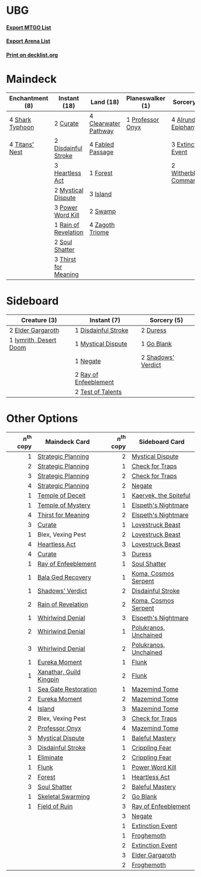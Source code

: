 # UBG

#### [Export MTGO List](../collection/UBG/UBG.txt)
#### [Export Arena List](../collection/UBG/UBG_arena.txt)
#### [Print on decklist.org](http://decklist.org/?deckmain=4%09Alrund's%20Epiphany%0A4%09Barkchannel%20Pathway%0A4%09Clearwater%20Pathway%0A2%09Curate%0A2%09Darkbore%20Pathway%0A2%09Disdainful%20Stroke%0A3%09Extinction%20Event%0A4%09Fabled%20Passage%0A1%09Forest%0A3%09Heartless%20Act%0A3%09Island%0A2%09Mystical%20Dispute%0A3%09Power%20Word%20Kill%0A1%09Professor%20Onyx%0A1%09Rain%20of%20Revelation%0A4%09Shark%20Typhoon%0A2%09Soul%20Shatter%0A2%09Swamp%0A3%09Thirst%20for%20Meaning%0A4%09Titans'%20Nest%0A2%09Witherbloom%20Command%0A4%09Zagoth%20Triome&deckside=1%09Disdainful%20Stroke%0A2%09Duress%0A2%09Elder%20Gargaroth%0A1%09Go%20Blank%0A1%09Iymrith,%20Desert%20Doom%0A1%09Mystical%20Dispute%0A1%09Negate%0A2%09Ray%20of%20Enfeeblement%0A2%09Shadows'%20Verdict%0A2%09Test%20of%20Talents)
# Maindeck

|                                     Enchantment (8)                                      |                                         Instant (18)                                          |                                           Land (18)                                           |                                     Planeswalker (1)                                      |                                          Sorcery (9)                                           |     Unknown (6)     |
|------------------------------------------------------------------------------------------|-----------------------------------------------------------------------------------------------|-----------------------------------------------------------------------------------------------|-------------------------------------------------------------------------------------------|------------------------------------------------------------------------------------------------|---------------------|
|4 [Shark Typhoon](http://gatherer.wizards.com/Pages/Card/Details.aspx?multiverseid=479587)|2 [Curate](http://gatherer.wizards.com/Pages/Card/Details.aspx?multiverseid=513517)            |4 [Clearwater Pathway](http://gatherer.wizards.com/Pages/Card/Details.aspx?multiverseid=491913)|1 [Professor Onyx](http://gatherer.wizards.com/Pages/Card/Details.aspx?multiverseid=513560)|4 [Alrund's Epiphany](http://gatherer.wizards.com/Pages/Card/Details.aspx?multiverseid=503648)  |4 Barkchannel Pathway|
|4 [Titans' Nest](http://gatherer.wizards.com/Pages/Card/Details.aspx?multiverseid=479732) |2 [Disdainful Stroke](http://gatherer.wizards.com/Pages/Card/Details.aspx?multiverseid=420705) |4 [Fabled Passage](http://gatherer.wizards.com/Pages/Card/Details.aspx?multiverseid=473206)    |                                                                                           |3 [Extinction Event](http://gatherer.wizards.com/Pages/Card/Details.aspx?multiverseid=479608)   |2 Darkbore Pathway   |
|                                                                                          |3 [Heartless Act](http://gatherer.wizards.com/Pages/Card/Details.aspx?multiverseid=479611)     |1 [Forest](http://gatherer.wizards.com/Pages/Card/Details.aspx?multiverseid=439860)            |                                                                                           |2 [Witherbloom Command](http://gatherer.wizards.com/Pages/Card/Details.aspx?multiverseid=513740)|                     |
|                                                                                          |2 [Mystical Dispute](http://gatherer.wizards.com/Pages/Card/Details.aspx?multiverseid=473020)  |3 [Island](http://gatherer.wizards.com/Pages/Card/Details.aspx?multiverseid=439857)            |                                                                                           |                                                                                                |                     |
|                                                                                          |3 [Power Word Kill](http://gatherer.wizards.com/Pages/Card/Details.aspx?multiverseid=527401)   |2 [Swamp](http://gatherer.wizards.com/Pages/Card/Details.aspx?multiverseid=439858)             |                                                                                           |                                                                                                |                     |
|                                                                                          |1 [Rain of Revelation](http://gatherer.wizards.com/Pages/Card/Details.aspx?multiverseid=464014)|4 [Zagoth Triome](http://gatherer.wizards.com/Pages/Card/Details.aspx?multiverseid=479779)     |                                                                                           |                                                                                                |                     |
|                                                                                          |2 [Soul Shatter](http://gatherer.wizards.com/Pages/Card/Details.aspx?multiverseid=491765)      |                                                                                               |                                                                                           |                                                                                                |                     |
|                                                                                          |3 [Thirst for Meaning](http://gatherer.wizards.com/Pages/Card/Details.aspx?multiverseid=476325)|                                                                                               |                                                                                           |                                                                                                |                     |


# Sideboard

|                                          Creature (3)                                           |                                          Instant (7)                                           |                                         Sorcery (5)                                         |
|-------------------------------------------------------------------------------------------------|------------------------------------------------------------------------------------------------|---------------------------------------------------------------------------------------------|
|2 [Elder Gargaroth](http://gatherer.wizards.com/Pages/Card/Details.aspx?multiverseid=485502)     |1 [Disdainful Stroke](http://gatherer.wizards.com/Pages/Card/Details.aspx?multiverseid=420705)  |2 [Duress](http://gatherer.wizards.com/Pages/Card/Details.aspx?multiverseid=14557)           |
|1 [Iymrith, Desert Doom](http://gatherer.wizards.com/Pages/Card/Details.aspx?multiverseid=527349)|1 [Mystical Dispute](http://gatherer.wizards.com/Pages/Card/Details.aspx?multiverseid=473020)   |1 [Go Blank](http://gatherer.wizards.com/Pages/Card/Details.aspx?multiverseid=513549)        |
|                                                                                                 |1 [Negate](http://gatherer.wizards.com/Pages/Card/Details.aspx?multiverseid=423707)             |2 [Shadows' Verdict](http://gatherer.wizards.com/Pages/Card/Details.aspx?multiverseid=491762)|
|                                                                                                 |2 [Ray of Enfeeblement](http://gatherer.wizards.com/Pages/Card/Details.aspx?multiverseid=527403)|                                                                                             |
|                                                                                                 |2 [Test of Talents](http://gatherer.wizards.com/Pages/Card/Details.aspx?multiverseid=513536)    |                                                                                             |


# Other Options

|*n*<sup>th</sup> copy|                                          Maindeck Card                                           |*n*<sup>th</sup> copy|                                         Sideboard Card                                         |
|--------------------:|--------------------------------------------------------------------------------------------------|--------------------:|------------------------------------------------------------------------------------------------|
|                    1|[Strategic Planning](http://gatherer.wizards.com/Pages/Card/Details.aspx?multiverseid=376525)     |                    2|[Mystical Dispute](http://gatherer.wizards.com/Pages/Card/Details.aspx?multiverseid=473020)     |
|                    2|[Strategic Planning](http://gatherer.wizards.com/Pages/Card/Details.aspx?multiverseid=376525)     |                    1|[Check for Traps](http://gatherer.wizards.com/Pages/Card/Details.aspx?multiverseid=527379)      |
|                    3|[Strategic Planning](http://gatherer.wizards.com/Pages/Card/Details.aspx?multiverseid=376525)     |                    2|[Check for Traps](http://gatherer.wizards.com/Pages/Card/Details.aspx?multiverseid=527379)      |
|                    4|[Strategic Planning](http://gatherer.wizards.com/Pages/Card/Details.aspx?multiverseid=376525)     |                    2|[Negate](http://gatherer.wizards.com/Pages/Card/Details.aspx?multiverseid=423707)               |
|                    1|[Temple of Deceit](http://gatherer.wizards.com/Pages/Card/Details.aspx?multiverseid=373734)       |                    1|[Kaervek, the Spiteful](http://gatherer.wizards.com/Pages/Card/Details.aspx?multiverseid=485429)|
|                    1|[Temple of Mystery](http://gatherer.wizards.com/Pages/Card/Details.aspx?multiverseid=373571)      |                    1|[Elspeth's Nightmare](http://gatherer.wizards.com/Pages/Card/Details.aspx?multiverseid=476342)  |
|                    4|[Thirst for Meaning](http://gatherer.wizards.com/Pages/Card/Details.aspx?multiverseid=476325)     |                    2|[Elspeth's Nightmare](http://gatherer.wizards.com/Pages/Card/Details.aspx?multiverseid=476342)  |
|                    3|[Curate](http://gatherer.wizards.com/Pages/Card/Details.aspx?multiverseid=513517)                 |                    1|[Lovestruck Beast](http://gatherer.wizards.com/Pages/Card/Details.aspx?multiverseid=473127)     |
|                    1|Blex, Vexing Pest                                                                                 |                    2|[Lovestruck Beast](http://gatherer.wizards.com/Pages/Card/Details.aspx?multiverseid=473127)     |
|                    4|[Heartless Act](http://gatherer.wizards.com/Pages/Card/Details.aspx?multiverseid=479611)          |                    3|[Lovestruck Beast](http://gatherer.wizards.com/Pages/Card/Details.aspx?multiverseid=473127)     |
|                    4|[Curate](http://gatherer.wizards.com/Pages/Card/Details.aspx?multiverseid=513517)                 |                    3|[Duress](http://gatherer.wizards.com/Pages/Card/Details.aspx?multiverseid=14557)                |
|                    1|[Ray of Enfeeblement](http://gatherer.wizards.com/Pages/Card/Details.aspx?multiverseid=527403)    |                    1|[Soul Shatter](http://gatherer.wizards.com/Pages/Card/Details.aspx?multiverseid=491765)         |
|                    1|[Bala Ged Recovery](http://gatherer.wizards.com/Pages/Card/Details.aspx?multiverseid=491825)      |                    1|[Koma, Cosmos Serpent](http://gatherer.wizards.com/Pages/Card/Details.aspx?multiverseid=503837) |
|                    1|[Shadows' Verdict](http://gatherer.wizards.com/Pages/Card/Details.aspx?multiverseid=491762)       |                    2|[Disdainful Stroke](http://gatherer.wizards.com/Pages/Card/Details.aspx?multiverseid=420705)    |
|                    2|[Rain of Revelation](http://gatherer.wizards.com/Pages/Card/Details.aspx?multiverseid=464014)     |                    2|[Koma, Cosmos Serpent](http://gatherer.wizards.com/Pages/Card/Details.aspx?multiverseid=503837) |
|                    1|[Whirlwind Denial](http://gatherer.wizards.com/Pages/Card/Details.aspx?multiverseid=476332)       |                    3|[Elspeth's Nightmare](http://gatherer.wizards.com/Pages/Card/Details.aspx?multiverseid=476342)  |
|                    2|[Whirlwind Denial](http://gatherer.wizards.com/Pages/Card/Details.aspx?multiverseid=476332)       |                    1|[Polukranos, Unchained](http://gatherer.wizards.com/Pages/Card/Details.aspx?multiverseid=476475)|
|                    3|[Whirlwind Denial](http://gatherer.wizards.com/Pages/Card/Details.aspx?multiverseid=476332)       |                    2|[Polukranos, Unchained](http://gatherer.wizards.com/Pages/Card/Details.aspx?multiverseid=476475)|
|                    1|[Eureka Moment](http://gatherer.wizards.com/Pages/Card/Details.aspx?multiverseid=513676)          |                    1|[Flunk](http://gatherer.wizards.com/Pages/Card/Details.aspx?multiverseid=513548)                |
|                    1|[Xanathar, Guild Kingpin](http://gatherer.wizards.com/Pages/Card/Details.aspx?multiverseid=527526)|                    2|[Flunk](http://gatherer.wizards.com/Pages/Card/Details.aspx?multiverseid=513548)                |
|                    1|[Sea Gate Restoration](http://gatherer.wizards.com/Pages/Card/Details.aspx?multiverseid=491706)   |                    1|[Mazemind Tome](http://gatherer.wizards.com/Pages/Card/Details.aspx?multiverseid=485555)        |
|                    2|[Eureka Moment](http://gatherer.wizards.com/Pages/Card/Details.aspx?multiverseid=513676)          |                    2|[Mazemind Tome](http://gatherer.wizards.com/Pages/Card/Details.aspx?multiverseid=485555)        |
|                    4|[Island](http://gatherer.wizards.com/Pages/Card/Details.aspx?multiverseid=439857)                 |                    3|[Mazemind Tome](http://gatherer.wizards.com/Pages/Card/Details.aspx?multiverseid=485555)        |
|                    2|Blex, Vexing Pest                                                                                 |                    3|[Check for Traps](http://gatherer.wizards.com/Pages/Card/Details.aspx?multiverseid=527379)      |
|                    2|[Professor Onyx](http://gatherer.wizards.com/Pages/Card/Details.aspx?multiverseid=513560)         |                    4|[Mazemind Tome](http://gatherer.wizards.com/Pages/Card/Details.aspx?multiverseid=485555)        |
|                    3|[Mystical Dispute](http://gatherer.wizards.com/Pages/Card/Details.aspx?multiverseid=473020)       |                    1|[Baleful Mastery](http://gatherer.wizards.com/Pages/Card/Details.aspx?multiverseid=513541)      |
|                    3|[Disdainful Stroke](http://gatherer.wizards.com/Pages/Card/Details.aspx?multiverseid=420705)      |                    1|[Crippling Fear](http://gatherer.wizards.com/Pages/Card/Details.aspx?multiverseid=503690)       |
|                    1|[Eliminate](http://gatherer.wizards.com/Pages/Card/Details.aspx?multiverseid=485420)              |                    2|[Crippling Fear](http://gatherer.wizards.com/Pages/Card/Details.aspx?multiverseid=503690)       |
|                    1|[Flunk](http://gatherer.wizards.com/Pages/Card/Details.aspx?multiverseid=513548)                  |                    1|[Power Word Kill](http://gatherer.wizards.com/Pages/Card/Details.aspx?multiverseid=527401)      |
|                    2|[Forest](http://gatherer.wizards.com/Pages/Card/Details.aspx?multiverseid=439860)                 |                    1|[Heartless Act](http://gatherer.wizards.com/Pages/Card/Details.aspx?multiverseid=479611)        |
|                    3|[Soul Shatter](http://gatherer.wizards.com/Pages/Card/Details.aspx?multiverseid=491765)           |                    2|[Baleful Mastery](http://gatherer.wizards.com/Pages/Card/Details.aspx?multiverseid=513541)      |
|                    1|[Skeletal Swarming](http://gatherer.wizards.com/Pages/Card/Details.aspx?multiverseid=527519)      |                    2|[Go Blank](http://gatherer.wizards.com/Pages/Card/Details.aspx?multiverseid=513549)             |
|                    1|[Field of Ruin](http://gatherer.wizards.com/Pages/Card/Details.aspx?multiverseid=435415)          |                    3|[Ray of Enfeeblement](http://gatherer.wizards.com/Pages/Card/Details.aspx?multiverseid=527403)  |
|                     |                                                                                                  |                    3|[Negate](http://gatherer.wizards.com/Pages/Card/Details.aspx?multiverseid=423707)               |
|                     |                                                                                                  |                    1|[Extinction Event](http://gatherer.wizards.com/Pages/Card/Details.aspx?multiverseid=479608)     |
|                     |                                                                                                  |                    1|[Froghemoth](http://gatherer.wizards.com/Pages/Card/Details.aspx?multiverseid=527471)           |
|                     |                                                                                                  |                    2|[Extinction Event](http://gatherer.wizards.com/Pages/Card/Details.aspx?multiverseid=479608)     |
|                     |                                                                                                  |                    3|[Elder Gargaroth](http://gatherer.wizards.com/Pages/Card/Details.aspx?multiverseid=485502)      |
|                     |                                                                                                  |                    2|[Froghemoth](http://gatherer.wizards.com/Pages/Card/Details.aspx?multiverseid=527471)           |

